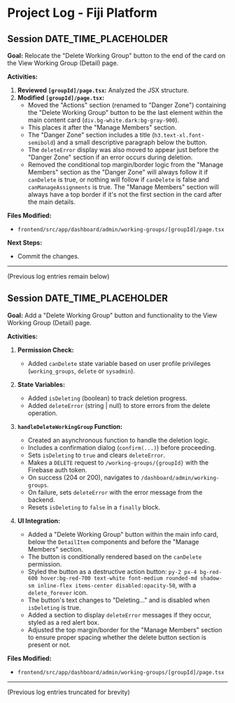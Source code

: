 # Project Log - Fiji Platform

## Session DATE_TIME_PLACEHOLDER

**Goal:** Relocate the "Delete Working Group" button to the end of the card on the View Working Group (Detail) page.

**Activities:**

1.  **Reviewed `[groupId]/page.tsx`:** Analyzed the JSX structure.
2.  **Modified `[groupId]/page.tsx`:**
    *   Moved the "Actions" section (renamed to "Danger Zone") containing the "Delete Working Group" button to be the last element within the main content card (`div.bg-white.dark:bg-gray-900`).
    *   This places it after the "Manage Members" section.
    *   The "Danger Zone" section includes a title (`h3.text-xl.font-semibold`) and a small descriptive paragraph below the button.
    *   The `deleteError` display was also moved to appear just before the "Danger Zone" section if an error occurs during deletion.
    *   Removed the conditional top margin/border logic from the "Manage Members" section as the "Danger Zone" will always follow it if `canDelete` is true, or nothing will follow if `canDelete` is false and `canManageAssignments` is true. The "Manage Members" section will always have a top border if it's not the first section in the card after the main details.

**Files Modified:**

*   `frontend/src/app/dashboard/admin/working-groups/[groupId]/page.tsx`

**Next Steps:**

*   Commit the changes.

---
(Previous log entries remain below)

## Session DATE_TIME_PLACEHOLDER

**Goal:** Add a "Delete Working Group" button and functionality to the View Working Group (Detail) page.

**Activities:**

1.  **Permission Check:**
    *   Added `canDelete` state variable based on user profile privileges (`working_groups`, `delete` or `sysadmin`).

2.  **State Variables:**
    *   Added `isDeleting` (boolean) to track deletion progress.
    *   Added `deleteError` (string | null) to store errors from the delete operation.

3.  **`handleDeleteWorkingGroup` Function:**
    *   Created an asynchronous function to handle the deletion logic.
    *   Includes a confirmation dialog (`confirm(...)`) before proceeding.
    *   Sets `isDeleting` to `true` and clears `deleteError`.
    *   Makes a `DELETE` request to `/working-groups/{groupId}` with the Firebase auth token.
    *   On success (204 or 200), navigates to `/dashboard/admin/working-groups`.
    *   On failure, sets `deleteError` with the error message from the backend.
    *   Resets `isDeleting` to `false` in a `finally` block.

4.  **UI Integration:**
    *   Added a "Delete Working Group" button within the main info card, below the `DetailItem` components and before the "Manage Members" section.
    *   The button is conditionally rendered based on the `canDelete` permission.
    *   Styled the button as a destructive action button: `py-2 px-4 bg-red-600 hover:bg-red-700 text-white font-medium rounded-md shadow-sm inline-flex items-center disabled:opacity-50`, with a `delete_forever` icon.
    *   The button's text changes to "Deleting..." and is disabled when `isDeleting` is true.
    *   Added a section to display `deleteError` messages if they occur, styled as a red alert box.
    *   Adjusted the top margin/border for the "Manage Members" section to ensure proper spacing whether the delete button section is present or not.

**Files Modified:**

*   `frontend/src/app/dashboard/admin/working-groups/[groupId]/page.tsx`

---
(Previous log entries truncated for brevity)